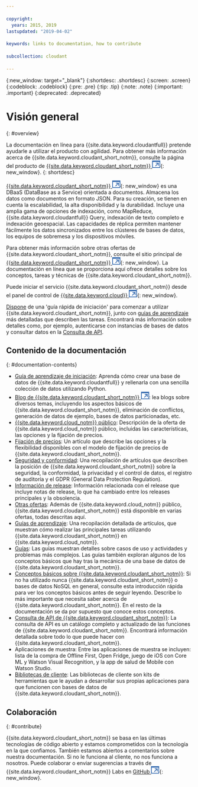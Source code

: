 ```yaml
---

copyright:
  years: 2015, 2019
lastupdated: "2019-04-02"

keywords: links to documentation, how to contribute

subcollection: cloudant

---
```


{:new_window: target="_blank"}
{:shortdesc: .shortdesc}
{:screen: .screen}
{:codeblock: .codeblock}
{:pre: .pre}
{:tip: .tip}
{:note: .note}
{:important: .important}
{:deprecated: .deprecated}

<!-- Acrolinx: 2018-06-01 -->

# Visión general
{: #overview}

La documentación en línea para {{site.data.keyword.cloudantfull}} pretende ayudarle a utilizar el producto con agilidad. Para obtener más información acerca de {{site.data.keyword.cloudant_short_notm}}, consulte la página del producto de [{{site.data.keyword.cloudant_short_notm}} ![Icono de enlace externo](images/launch-glyph.svg "Icono de enlace externo")](https://www.ibm.com/cloud/cloudant){: new_window}.
{: shortdesc}

[{{site.data.keyword.cloudant_short_notm}} ![Icono de enlace externo](images/launch-glyph.svg "Icono de enlace externo")](https://www.youtube.com/watch?v=qdMTLK2vYoI){: new_window}
es una DBaaS (DataBase as a Service) orientada a documentos.
Almacena los datos como documentos en formato JSON.
Para su creación, se tienen en cuenta la escalabilidad, la alta disponibilidad y la durabilidad.
Incluye una amplia gama de opciones de indexación, como MapReduce,
{{site.data.keyword.cloudantfull}} Query,
indexación de texto completo e indexación geoespacial.
Las capacidades de réplica permiten mantener fácilmente los datos sincronizados entre los clústeres de bases de datos, los equipos de sobremesa y los dispositivos móviles.

Para obtener más información sobre otras ofertas de {{site.data.keyword.cloudant_short_notm}},
consulte el sitio principal de [{{site.data.keyword.cloudant_short_notm}} ![Icono de enlace externo](images/launch-glyph.svg "Icono de enlace externo")](http://www.ibm.com/analytics/us/en/technology/cloud-data-services/cloudant/){: new_window}.
La documentación en línea que se proporciona aquí ofrece
detalles sobre los conceptos, tareas y técnicas de {{site.data.keyword.cloudant_short_notm}}.

Puede iniciar el servicio {{site.data.keyword.cloudant_short_notm}} desde el panel de control de [{{site.data.keyword.cloud}} ![Icono de enlace externo](images/launch-glyph.svg "Icono de enlace externo")](https://cloud.ibm.com/catalog/services/cloudant-nosql-db/){: new_window}.

[Dispone](/docs/services/Cloudant?topic=cloudant-getting-started-with-cloudant#getting-started) de una 'guía rápida de iniciación' para comenzar a utilizar {{site.data.keyword.cloudant_short_notm}},
junto con [guías de aprendizaje](/docs/services/Cloudant?topic=cloudant-creating-an-ibm-cloudant-instance-on-ibm-cloud#creating-an-ibm-cloudant-instance-on-ibm-cloud) más detalladas que describen las tareas.
Encontrará más información sobre detalles como, por ejemplo, autenticarse con instancias de bases de datos y consultar datos en la [Consulta de API](/docs/services/Cloudant?topic=cloudant-api-reference-overview#api-reference-overview).

## Contenido de la documentación
{: #documentation-contents}

*	[Guía de aprendizaje de iniciación](/docs/services/Cloudant?topic=cloudant-getting-started-with-cloudant#getting-started): Aprenda cómo crear una base de datos de {{site.data.keyword.cloudantfull}} y rellenarla con una sencilla colección de datos utilizando Python.
*	[Blog de {{site.data.keyword.cloudant_short_notm}} ![Icono de enlace externo](images/launch-glyph.svg "Icono de enlace externo")](https://blog.cloudant.com/): lea blogs sobre diversos temas, incluyendo los aspectos básicos de {{site.data.keyword.cloudant_short_notm}}, eliminación de conflictos, generación de datos de ejemplo, bases de datos particionadas, etc. 
*	[{{site.data.keyword.cloud_notm}} público](/docs/services/Cloudant?topic=cloudant-ibm-cloud-public#ibm-cloud-public): Descripción de la oferta de {{site.data.keyword.cloud_notm}} público, incluidas las características, las opciones y la fijación de precios. 
*	[Fijación de precios](/docs/services/Cloudant?topic=cloudant-pricing#pricing): Un artículo que describe las opciones y la flexibilidad disponibles con el modelo de fijación de precios de {{site.data.keyword.cloudant_short_notm}}. 
*	[Seguridad y conformidad](/docs/services/Cloudant?topic=cloudant-security#security): Una recopilación de artículos que describen la posición de {{site.data.keyword.cloudant_short_notm}} sobre la seguridad, la conformidad, la privacidad y el control de datos, el registro de auditoría y el GDPR (General Data Protection Regulation).
*	[Información de release](/docs/services/Cloudant?topic=cloudant-release-notes#release-notes): Información relacionada con el release que incluye notas de release, lo que ha cambiado entre los releases principales y la obsolencia. 
*	[Otras ofertas](/docs/services/Cloudant?topic=cloudant-ibm-cloud-dedicated#ibm-cloud-dedicated): Además de {{site.data.keyword.cloud_notm}} público, {{site.data.keyword.cloudant_short_notm}} está disponible
	en varias ofertas,
	todas descritas aquí.
* [Guías de aprendizaje](/docs/services/Cloudant?topic=cloudant-creating-an-ibm-cloudant-instance-on-ibm-cloud#creating-an-ibm-cloudant-instance-on-ibm-cloud): Una recopilación detallada de artículos,
  que muestran cómo realizar las principales tareas utilizando {{site.data.keyword.cloudant_short_notm}} en {{site.data.keyword.cloud_notm}}.
*	[Guías](/docs/services/Cloudant?topic=cloudant-authorized-curl-acurl-#authorized-curl-acurl-): Las guías muestran detalles sobre
	casos de uso y actividades y problemas más complejos.
	Las guías también exploran algunos de los conceptos básicos que hay tras la mecánica de una base de datos de {{site.data.keyword.cloudant_short_notm}}.
*	[Conceptos básicos sobre {{site.data.keyword.cloudant_short_notm}}](/docs/services/Cloudant?topic=cloudant-ibm-cloudant-basics#ibm-cloudant-basics): Si no ha utilizado 		nunca {{site.data.keyword.cloudant_short_notm}} o bases de datos NoSQL en general,
	consulte esta introducción rápida para ver los conceptos básicos antes de seguir leyendo.
	Describe lo más importante que necesita saber acerca de {{site.data.keyword.cloudant_short_notm}}.
	En el resto de la documentación se da por supuesto que conoce estos conceptos.
*	[Consulta de API de {{site.data.keyword.cloudant_short_notm}}](/docs/services/Cloudant?topic=cloudant-api-reference-overview#api-reference-overview): La consulta de API es un catálogo completo y actualizado de las funciones de {{site.data.keyword.cloudant_short_notm}}.
	Encontrará información detallada sobre todo lo que puede hacer con {{site.data.keyword.cloudant_short_notm}}.
*	Aplicaciones de muestra: Entre las aplicaciones de muestra se incluyen: lista de la compra de Offline First, Open Fridge, juego de iOS con Core ML y Watson Visual Recognition, y la app de salud de Mobile con Watson Studio. 
*	[Bibliotecas de cliente](/docs/services/Cloudant?topic=cloudant-client-libraries#client-libraries): Las bibliotecas de cliente son kits de herramientas que le ayudan a desarrollar sus propias aplicaciones para que funcionen con bases de datos de {{site.data.keyword.cloudant_short_notm}}.


## Colaboración
{: #contribute}

{{site.data.keyword.cloudant_short_notm}} se basa en las últimas tecnologías de código abierto
y estamos comprometidos con la tecnología en la que confiamos.
También estamos abiertos a comentarios sobre nuestra documentación.
Si no le funciona al cliente, no nos funciona a nosotros.
Puede colaborar o enviar sugerencias a través de
{{site.data.keyword.cloudant_short_notm}} Labs en [GitHub ![Icono de enlace externo](images/launch-glyph.svg "Icono de enlace externo")](https://github.com/cloudant-labs/slate){: new_window}.
